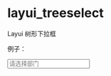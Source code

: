 # layui_treeselect
Layui  树形下拉框

例子：
<div class="layui-input-inline" style="width: 210px;">
       <input type="text" id="treeselect" lay-verify="required" autocomplete="off" placeholder="请选择部门"  class="layui-input" name="treeselect">
</div>
 <script>   
 layui.config({
        base: '/static/module/'
    }).extend({
		  treeselect: 'treeselect/treeselect'
    }).use(['table','treeselect'], function () {
      var $ = layui.jquery;
          var table = layui.table;
          var treeselect = layui.treeselect;
          var renderSelect = function (nodes){
          treeselect.render(
                {
                    treeSpid: '-1',
                    treeIdName: 'departid',
                    treePidName: 'parentid',
                    treeDefaultClose: true,
                    elem: '#treeselect',
                    data: nodes
                });
          };
          $.ajax({
             type: "POST",
             url: "/depart/getnodes",
             dataType: 'json',
             success: function(data) {
                 if(data.code==0){
                    zNodes = data.data;
                    renderTable(zNodes); 
					renderSelect(zNodes);
                 }
             }
         }); 
 });
</script>
